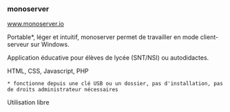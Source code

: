 ### monoserver

www.monoserver.io

Portable*, léger et intuitif, monoserver permet de travailler en mode client-serveur sur Windows.

Application éducative pour élèves de lycée (SNT/NSI) ou autodidactes.

HTML, CSS, Javascript, PHP

    * fonctionne depuis une clé USB ou un dossier, pas d'installation, pas de droits administrateur nécessaires

Utilisation libre
